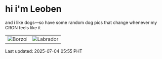 # hi i'm Leoben

and i like dogs—so have some random dog pics that change whenever my CRON feels like it

|  |  |
|--------|----------|
| ![Borzoi](https://random-dog-vercel.vercel.app/api/random-borzoi?v=1751579754) | ![Labrador](https://random-dog-vercel.vercel.app/api/random-labrador?v=1751579754) |

Last updated: 2025-07-04 05:55 PHT
